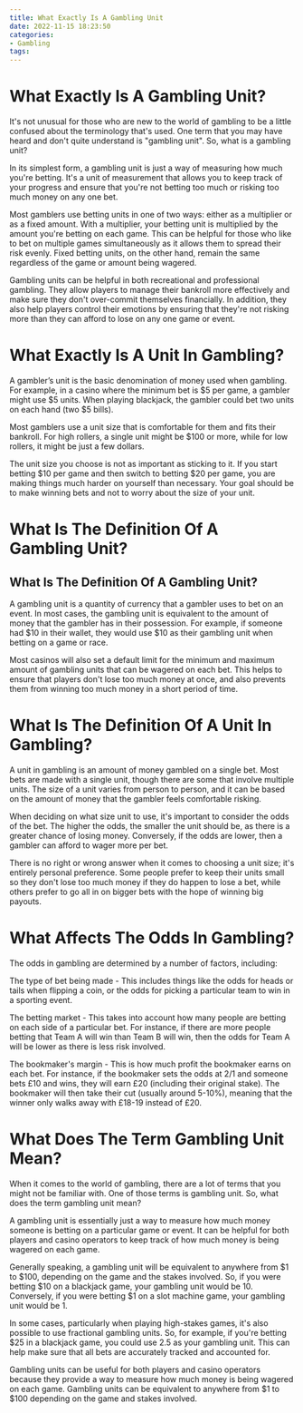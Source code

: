 ```yaml
---
title: What Exactly Is A Gambling Unit
date: 2022-11-15 18:23:50
categories:
- Gambling
tags:
---
```



#  What Exactly Is A Gambling Unit?

It's not unusual for those who are new to the world of gambling to be a little confused about the terminology that's used. One term that you may have heard and don't quite understand is "gambling unit". So, what is a gambling unit?

In its simplest form, a gambling unit is just a way of measuring how much you're betting. It's a unit of measurement that allows you to keep track of your progress and ensure that you're not betting too much or risking too much money on any one bet.

Most gamblers use betting units in one of two ways: either as a multiplier or as a fixed amount. With a multiplier, your betting unit is multiplied by the amount you're betting on each game. This can be helpful for those who like to bet on multiple games simultaneously as it allows them to spread their risk evenly. Fixed betting units, on the other hand, remain the same regardless of the game or amount being wagered.

Gambling units can be helpful in both recreational and professional gambling. They allow players to manage their bankroll more effectively and make sure they don't over-commit themselves financially. In addition, they also help players control their emotions by ensuring that they're not risking more than they can afford to lose on any one game or event.

#  What Exactly Is A Unit In Gambling?

A gambler’s unit is the basic denomination of money used when gambling. For example, in a casino where the minimum bet is $5 per game, a gambler might use $5 units. When playing blackjack, the gambler could bet two units on each hand (two $5 bills).

Most gamblers use a unit size that is comfortable for them and fits their bankroll. For high rollers, a single unit might be $100 or more, while for low rollers, it might be just a few dollars.

The unit size you choose is not as important as sticking to it. If you start betting $10 per game and then switch to betting $20 per game, you are making things much harder on yourself than necessary. Your goal should be to make winning bets and not to worry about the size of your unit.

#  What Is The Definition Of A Gambling Unit?

## What Is The Definition Of A Gambling Unit?

A gambling unit is a quantity of currency that a gambler uses to bet on an event. In most cases, the gambling unit is equivalent to the amount of money that the gambler has in their possession. For example, if someone had $10 in their wallet, they would use $10 as their gambling unit when betting on a game or race.

Most casinos will also set a default limit for the minimum and maximum amount of gambling units that can be wagered on each bet. This helps to ensure that players don't lose too much money at once, and also prevents them from winning too much money in a short period of time.

#  What Is The Definition Of A Unit In Gambling?

A unit in gambling is an amount of money gambled on a single bet. Most bets are made with a single unit, though there are some that involve multiple units. The size of a unit varies from person to person, and it can be based on the amount of money that the gambler feels comfortable risking.

When deciding on what size unit to use, it's important to consider the odds of the bet. The higher the odds, the smaller the unit should be, as there is a greater chance of losing money. Conversely, if the odds are lower, then a gambler can afford to wager more per bet.

There is no right or wrong answer when it comes to choosing a unit size; it's entirely personal preference. Some people prefer to keep their units small so they don't lose too much money if they do happen to lose a bet, while others prefer to go all in on bigger bets with the hope of winning big payouts.

 # What Affects The Odds In Gambling?

The odds in gambling are determined by a number of factors, including:

The type of bet being made - This includes things like the odds for heads or tails when flipping a coin, or the odds for picking a particular team to win in a sporting event.



The betting market - This takes into account how many people are betting on each side of a particular bet. For instance, if there are more people betting that Team A will win than Team B will win, then the odds for Team A will be lower as there is less risk involved.


The bookmaker's margin - This is how much profit the bookmaker earns on each bet. For instance, if the bookmaker sets the odds at 2/1 and someone bets £10 and wins, they will earn £20 (including their original stake). The bookmaker will then take their cut (usually around 5-10%), meaning that the winner only walks away with £18-19 instead of £20.

#  What Does The Term Gambling Unit Mean?

When it comes to the world of gambling, there are a lot of terms that you might not be familiar with. One of those terms is gambling unit. So, what does the term gambling unit mean?

A gambling unit is essentially just a way to measure how much money someone is betting on a particular game or event. It can be helpful for both players and casino operators to keep track of how much money is being wagered on each game.

Generally speaking, a gambling unit will be equivalent to anywhere from $1 to $100, depending on the game and the stakes involved. So, if you were betting $10 on a blackjack game, your gambling unit would be 10. Conversely, if you were betting $1 on a slot machine game, your gambling unit would be 1.

In some cases, particularly when playing high-stakes games, it's also possible to use fractional gambling units. So, for example, if you're betting $25 in a blackjack game, you could use 2.5 as your gambling unit. This can help make sure that all bets are accurately tracked and accounted for.

Gambling units can be useful for both players and casino operators because they provide a way to measure how much money is being wagered on each game. Gambling units can be equivalent to anywhere from $1 to $100 depending on the game and stakes involved.
